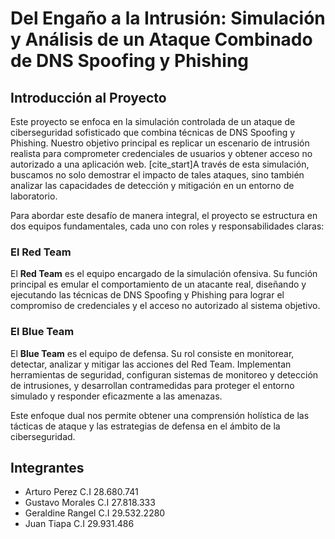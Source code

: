 # Del Engaño a la Intrusión: Simulación y Análisis de un Ataque Combinado de DNS Spoofing y Phishing

## Introducción al Proyecto

Este proyecto se enfoca en la simulación controlada de un ataque de ciberseguridad sofisticado que combina técnicas de DNS Spoofing y Phishing. Nuestro objetivo principal es replicar un escenario de intrusión realista para comprometer credenciales de usuarios y obtener acceso no autorizado a una aplicación web. [cite_start]A través de esta simulación, buscamos no solo demostrar el impacto de tales ataques, sino también analizar las capacidades de detección y mitigación en un entorno de laboratorio. 

Para abordar este desafío de manera integral, el proyecto se estructura en dos equipos fundamentales, cada uno con roles y responsabilidades claras:

### El Red Team

El **Red Team** es el equipo encargado de la simulación ofensiva. Su función principal es emular el comportamiento de un atacante real, diseñando y ejecutando las técnicas de DNS Spoofing y Phishing para lograr el compromiso de credenciales y el acceso no autorizado al sistema objetivo. 

### El Blue Team

El **Blue Team** es el equipo de defensa. Su rol consiste en monitorear, detectar, analizar y mitigar las acciones del Red Team. Implementan herramientas de seguridad, configuran sistemas de monitoreo y detección de intrusiones, y desarrollan contramedidas para proteger el entorno simulado y responder eficazmente a las amenazas. 

Este enfoque dual nos permite obtener una comprensión holística de las tácticas de ataque y las estrategias de defensa en el ámbito de la ciberseguridad.

## Integrantes
* Arturo Perez C.I 28.680.741 
* Gustavo Morales C.I 27.818.333 
* Geraldine Rangel C.I 29.532.2280 
* Juan Tiapa C.I 29.931.486 

